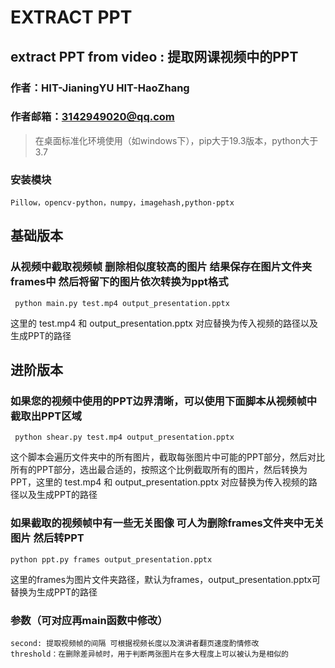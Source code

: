 # EXTRACT PPT

## extract PPT from video : 提取网课视频中的PPT

### 作者：HIT-JianingYU   HIT-HaoZhang   
### 作者邮箱：3142949020@qq.com


> 在桌面标准化环境使用（如windows下），pip大于19.3版本，python大于3.7

### 安装模块

```shell
Pillow，opencv-python，numpy，imagehash,python-pptx
```

## 基础版本
### 从视频中截取视频帧 删除相似度较高的图片 结果保存在图片文件夹frames中 然后将留下的图片依次转换为ppt格式
```shell
 python main.py test.mp4 output_presentation.pptx
```
这里的 test.mp4 和 output_presentation.pptx 对应替换为传入视频的路径以及生成PPT的路径


## 进阶版本

### 如果您的视频中使用的PPT边界清晰，可以使用下面脚本从视频帧中截取出PPT区域

```shell
 python shear.py test.mp4 output_presentation.pptx

```

这个脚本会遍历文件夹中的所有图片，截取每张图片中可能的PPT部分，然后对比所有的PPT部分，选出最合适的，按照这个比例截取所有的图片，然后转换为PPT，这里的 test.mp4 和 output_presentation.pptx 对应替换为传入视频的路径以及生成PPT的路径



### 如果截取的视频帧中有一些无关图像 可人为删除frames文件夹中无关图片 然后转PPT
```shell
python ppt.py frames output_presentation.pptx
```
这里的frames为图片文件夹路径，默认为frames，output_presentation.pptx可替换为生成PPT的路径

### 参数（可对应再main函数中修改）
```shell
second: 提取视频帧的间隔 可根据视频长度以及演讲者翻页速度酌情修改
threshold：在删除差异帧时，用于判断两张图片在多大程度上可以被认为是相似的
```

